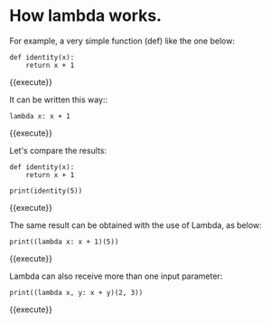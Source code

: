 # How lambda works.


For example, a very simple function (def) like the one below:

	def identity(x):
	    return x + 1
{{execute}}

It can be written this way::

	lambda x: x + 1
{{execute}}

Let's compare the results:

	def identity(x):
	    return x + 1

	print(identity(5))
{{execute}}

The same result can be obtained with the use of Lambda, as below:

	print((lambda x: x + 1)(5))
{{execute}}

Lambda can also receive more than one input parameter:

	print((lambda x, y: x + y)(2, 3))
{{execute}}
